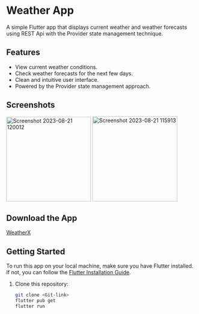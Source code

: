 # Weather App

A simple Flutter app that displays current weather and weather forecasts using REST Api with the Provider state management technique.

## Features

- View current weather conditions.
- Check weather forecasts for the next few days.
- Clean and intuitive user interface.
- Powered by the Provider state management approach.

## Screenshots
<img width="225" alt="Screenshot 2023-08-21 120012" src="https://github.com/Ankan1998/Weather-App/assets/36896102/86460c95-c612-42ba-80f0-76a97ce4b2f7">
<img width="226" alt="Screenshot 2023-08-21 115913" src="https://github.com/Ankan1998/Weather-App/assets/36896102/3b545540-a898-4961-a14d-b22ea9033234">


## Download the App

[WeatherX](https://drive.google.com/file/d/1xYcgumThNbJrVYu53ryOKmKarIAoZAWB/view?usp=sharing)

## Getting Started

To run this app on your local machine, make sure you have Flutter installed. If not, you can follow the [Flutter Installation Guide](https://flutter.dev/docs/get-started/install).

1. Clone this repository:

   ```sh
   git clone <Git-link>
   flutter pub get
   flutter run

